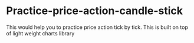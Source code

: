# Practice-price-action-candle-stick
This would help you to practice price action tick by tick. This is built on top of light weight charts library
